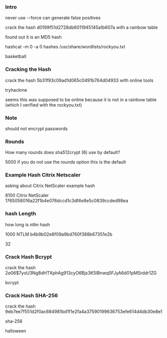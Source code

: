 ### Intro

never use --force can generate false positives

crack the hash d0199f51d2728db6011945145a1b607a with a rainbow table

found out it is an MD5 hash

hashcat -m 0 -a 0 hashes /usr/share/wordlists/rockyou.txt

basketball

### Cracking the Hash

crack the hash 5b31f93c09ad1d065c0491b764d04933 with online tools

tryhackme

seems this was supposed to be online because it is not in a rainbow table (which I verified with the rockyou.txt)

### Note

should not encrypt passwords 

### Rounds

How many rounds does sha512crypt ($6$) use by default?

5000 if you do not use the rounds option this is the default

### Example Hash Citrix Netscaler

asking about Citrix NetScaler example hash

8100 	Citrix NetScaler 	1765058016a22f1b4e076dccd1c3df4e8e5c0839ccded98ea 

### hash Length

how long is ntlm hash

1000 	NTLM 	b4b9b02e6f09a9bd760f388b67351e2b

32

### Crack Hash Bcrypt

crack the hash $2a$06$7yoU3Ng8dHTXphAg913cyO6Bjs3K5lBnwq5FJyA6d01pMSrddr1ZG

bcrypt

### Crack Hash SHA-256

crack the hash 9eb7ee7f551d2f0ac684981bd1f1e2fa4a37590199636753efe614d4db30e8e1

sha-256

halloween

